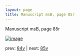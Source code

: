 ```yaml
---
layout: page
title: Manuscript msB, page 85r
---
```


Manuscript msB, page 85r

[![image](http://www.homermultitext.org/iipsrv?OBJ=IIP,1.0&FIF=/project/homer/pyramidal/deepzoom/hmt/vbbifolio/v1/vb_84v_85r.tif&WID=100&CVT=JPEG)](http://www.homermultitext.org/ict2/?urn=urn:cite2:hmt:vbbifolio.v1:vb_84v_85r)

prev:  [84v](../84v) | next:  [85v](../85v)

